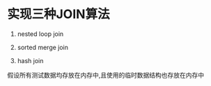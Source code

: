 # 实现三种JOIN算法

1. nested loop join

2. sorted merge join

3. hash join

假设所有测试数据均存放在内存中,且使用的临时数据结构也存放在内存中

